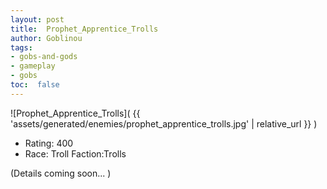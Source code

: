 ```yaml
---
layout: post
title:  Prophet_Apprentice_Trolls
author: Goblinou
tags:
- gobs-and-gods
- gameplay
- gobs
toc:  false
---
```


![Prophet_Apprentice_Trolls]( {{ 'assets/generated/enemies/prophet_apprentice_trolls.jpg' | relative_url }} )
- Rating: 400
- Race: Troll  Faction:Trolls

(Details coming soon... )